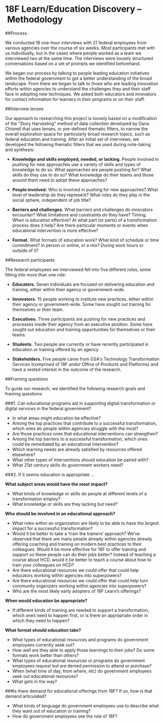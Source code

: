 # 18F Learn/Education Discovery – Methodology 

##Process

We conducted 18 one-hour interviews with 21 federal employees from various agencies over the course of six weeks. Most participants met with us individually, but in the cases where people worked as a team we interviewed two at the same time. The interviews were loosely structured conversations based on a set of prompts we identified beforehand.

We began our process by talking to people leading education initiatives within the federal government to get a better understanding of the broad landscape. From there we began to talk to those who are leading innovation efforts within agencies to understand the challenges they and their staff face in adopting new techniques. We asked both educators and innovators for contact information for learners in their programs or on their staff. 

##Interview lenses

Our approach to researching this project is loosely based on a modification of the "Story Harvesting" method of data collection developed by Dana Chisnell that uses lenses, or pre-defined thematic filters, to narrow the overall exploration space for particularly broad research topics, such as federal education and training. After an initial set of interviews, we developed the following thematic filters that we used during note-taking and synthesis: 

- **Knowledge and skills employed, needed, or lacking.** People involved in pushing for new approaches use a variety of skills and types of knowledge to do so. What approaches are people pushing for? What skills do they use to do so? What knowledge do their teams and those around them need to adopt these approaches?

- **People involved.** Who is involved in pushing for new approaches? What level of leadership do they represent? What roles do they play in the social sphere, independent of job title?

- **Barriers and challenges.** What barriers and challenges do innovators encounter? What limitations and constraints do they have?
Timing. When is education effective? At what part (or parts) of a transformation process does it help? Are there particular moments or events when educational intervention is more effective?

- **Format.** What formats of education work? What kind of schedule or time commitment? In person or online, or a mix? During work hours or outside of it?

##Research participants

The federal employees we interviewed fell into five different roles, some fitting into more than one role: 

- **Educators.** Seven individuals are focused on delivering education and training, either within their agency or government-wide.

- **Innovators.** 15 people working to institute new practices, either within their agency or government-wide. Some have sought out training for themselves or their team. 

- **Executives.** Three participants are pushing for new practices and processes inside their agency from an executive position. Some have sought out education and training opportunities for themselves or their teams.

- **Students.** Two people are currently or have recently participated in education or training offered by an agency.

- **Stakeholders.** Five people came from GSA's Technology Transformation Services (comprised of 18F andor Office of Products and Platforms) and have a vested interest in the outcome of the research.

##Framing questions

To guide our research, we identified the following research goals and framing questions:

###1. Can educational programs aid in supporting digital transformation or digital services in the federal government? 
 - In what areas might education be effective?
 - Among the top practices that contribute to a successful transformation, which ones do people within agencies struggle with the most? 
 - Are those practices ones that educational interventions can strengthen? 
 - Among the top barriers to a successful transformation, which ones could be remediated by an educational intervention?
 -  Which learning needs are already satisfied by resources offered elsewhere? 
 - What other types of interventions should education be paired with? 
 - What 21st century skills do government workers need? 

###2. If it seems education is appropriate … 

**What subject areas would have the most impact?** 
  - What kinds of knowledge or skills do people at different levels of a transformation employ? 
  - What knowledge or skills are they lacking but need?

**Who should be involved in an educational approach?** 
  - What roles within an organization are likely to be able to have the largest impact for a successful transformation? 
  - Would it be better to take a ‘train the trainers’ approach? We’ve observed that there are many people already within agencies already offering coaching and training on modern best practices to their colleagues. Would it be more effective for 18F to offer training and support so these people can do their jobs better? Instead of teaching a course about HCD, would it be better to teach a course about how to train your colleagues on HCD? 
  - Are there educational resources we could offer that could help educators working within agencies into superpowers? 
  - Are there educational resources we could offer that could help turn community organizers working within agencies into superpowers? 
  - Who are the most likely early adopters of 18F Learn’s offerings? 

**When would education be appropriate?** 
  - If different kinds of training are needed to support a transformation, which ones need to happen first, or is there an appropriate order in which they need to happen?

**What format should education take?** 
  - What types of educational resources and programs do government employees currently seek out? 
  - How well are they able to apply those learnings to their jobs? Do some formats work better than others? 
  - What types of educational resources or programs do government employees request but are denied permission to attend or purchase? 
  - When (what time of day, from where, etc) do government employees seek out educational resources? 
  - What gets in the way? 

###Is there demand for educational offerings from 18F? If so, how is that demand articulated? 
  - What kinds of language do government employees use to describe what they want out of education or training?
  - How do government employees see the role of 18F? 

